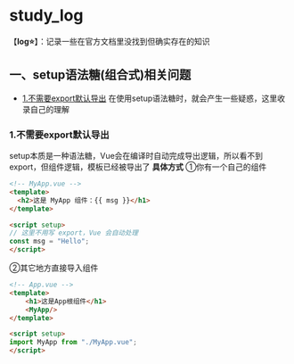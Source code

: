 # study_log
【**log⭐**】：记录一些在官方文档里没找到但确实存在的知识

## 一、setup语法糖(组合式)相关问题
- [1.不需要export默认导出](#1.1)
在使用setup语法糖时，就会产生一些疑惑，这里收录自己的理解
### 1.不需要export默认导出<p id="1.1"/>
setup本质是一种语法糖，Vue会在编译时自动完成导出逻辑，所以看不到export，但组件逻辑，模板已经被导出了
**具体方式**
①你有一个自己的组件
```html
<!-- MyApp.vue -->
<template>
  <h2>这是 MyApp 组件：{{ msg }}</h1>
</template>

<script setup>
// 这里不用写 export，Vue 会自动处理
const msg = "Hello";
</script>
```
②其它地方直接导入组件
```html
<!-- App.vue -->
<template>
    <h1>这是App根组件</h1>
    <MyApp/>
</template>

<script setup>
import MyApp from "./MyApp.vue";
</script>
```